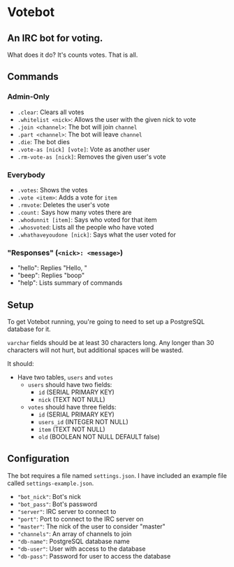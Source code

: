 # Votebot
## An IRC bot for voting.

What does it do? It's counts votes. That is all.

## Commands
### Admin-Only
- `.clear`: Clears all votes
- `.whitelist <nick>`: Allows the user with the given nick to vote
- `.join <channel>`: The bot will join `channel`
- `.part <channel>`: The bot will leave `channel`
- `.die`: The bot dies
- `.vote-as [nick] [vote]`: Vote as another user
- `.rm-vote-as [nick]`: Removes the given user's vote

### Everybody
- `.votes`: Shows the votes
- `.vote <item>`: Adds a vote for `item`
- `.rmvote`: Deletes the user's vote
- `.count:` Says how many votes there are
- `.whodunnit [item]`: Says who voted for that item
- `.whosvoted`: Lists all the people who have voted
- `.whathaveyoudone [nick]`: Says what the user voted for

### "Responses" (`<nick>: <message>`)
- "hello": Replies "Hello, <sender>"
- "beep": Replies "boop"
- "help": Lists summary of commands

## Setup
To get Votebot running, you're going to need to set up a PostgreSQL database
for it.

`varchar` fields should be at least 30 characters long. Any longer than 30
characters will not hurt, but additional spaces will be wasted.

It should:
- Have two tables, `users` and `votes`
  - `users` should have two fields:
    - `id` (SERIAL PRIMARY KEY)
    - `nick` (TEXT NOT NULL)
  - `votes` should have three fields:
    - `id` (SERIAL PRIMARY KEY)
    - `users_id` (INTEGER NOT NULL)
    - `item` (TEXT NOT NULL)
    - `old` (BOOLEAN NOT NULL DEFAULT false)

## Configuration
The bot requires a file named `settings.json`. I have included an example file called `settings-example.json`.

- `"bot_nick"`: Bot's nick
- `"bot_pass"`: Bot's password
- `"server"`: IRC server to connect to
- `"port"`: Port to connect to the IRC server on
- `"master"`: The nick of the user to consider "master"
- `"channels"`: An array of channels to join
- `"db-name"`: PostgreSQL database name
- `"db-user"`: User with access to the database
- `"db-pass"`: Password for user to access the database
